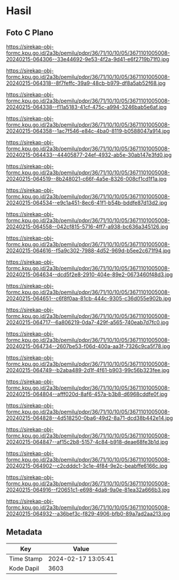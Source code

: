 # Hasil

## Foto C Plano

https://sirekap-obj-formc.kpu.go.id/2a3b/pemilu/pdpr/36/71/10/10/05/3671101005008-20240215-064306--33e44692-9e53-4f2a-9d41-e6f2719b71f0.jpg

https://sirekap-obj-formc.kpu.go.id/2a3b/pemilu/pdpr/36/71/10/10/05/3671101005008-20240215-064318--8f7feffc-39a9-48cb-b979-df8a5ab52f68.jpg

https://sirekap-obj-formc.kpu.go.id/2a3b/pemilu/pdpr/36/71/10/10/05/3671101005008-20240215-064338--f11a5183-41cf-475c-a994-3246bab5e6af.jpg

https://sirekap-obj-formc.kpu.go.id/2a3b/pemilu/pdpr/36/71/10/10/05/3671101005008-20240215-064358--1ac7f546-e84c-4ba0-8119-b0588047a914.jpg

https://sirekap-obj-formc.kpu.go.id/2a3b/pemilu/pdpr/36/71/10/10/05/3671101005008-20240215-064433--44405877-24ef-4932-ab5e-30ab147e3fd0.jpg

https://sirekap-obj-formc.kpu.go.id/2a3b/pemilu/pdpr/36/71/10/10/05/3671101005008-20240215-064519--8b248021-c66f-4a5e-8326-008cf1cd1f1a.jpg

https://sirekap-obj-formc.kpu.go.id/2a3b/pemilu/pdpr/36/71/10/10/05/3671101005008-20240215-064534--e9c1a451-8ec6-41f1-b54b-bddfe87d13d2.jpg

https://sirekap-obj-formc.kpu.go.id/2a3b/pemilu/pdpr/36/71/10/10/05/3671101005008-20240215-064558--042cf815-5716-4ff7-a938-bc636a345126.jpg

https://sirekap-obj-formc.kpu.go.id/2a3b/pemilu/pdpr/36/71/10/10/05/3671101005008-20240215-064616--f5a9c302-7988-4d52-969d-b5ee2c671f94.jpg

https://sirekap-obj-formc.kpu.go.id/2a3b/pemilu/pdpr/36/71/10/10/05/3671101005008-20240215-064634--dcd5f2e8-2910-404e-89e2-0673460f48d3.jpg

https://sirekap-obj-formc.kpu.go.id/2a3b/pemilu/pdpr/36/71/10/10/05/3671101005008-20240215-064651--c6f8f0aa-81cb-444c-9305-c36d055e902b.jpg

https://sirekap-obj-formc.kpu.go.id/2a3b/pemilu/pdpr/36/71/10/10/05/3671101005008-20240215-064717--6a806219-0da7-429f-a565-740eab7d7fc0.jpg

https://sirekap-obj-formc.kpu.go.id/2a3b/pemilu/pdpr/36/71/10/10/05/3671101005008-20240215-064734--2607be53-f06d-400a-aa3f-7326c9ca5f78.jpg

https://sirekap-obj-formc.kpu.go.id/2a3b/pemilu/pdpr/36/71/10/10/05/3671101005008-20240215-064749--b2aba489-2d1f-4f61-b903-99c56b323fee.jpg

https://sirekap-obj-formc.kpu.go.id/2a3b/pemilu/pdpr/36/71/10/10/05/3671101005008-20240215-064804--afff020d-8af6-457a-b3b8-d6968cddfe0f.jpg

https://sirekap-obj-formc.kpu.go.id/2a3b/pemilu/pdpr/36/71/10/10/05/3671101005008-20240215-064828--4d518250-0ba6-49d2-8a71-dcd38b442e14.jpg

https://sirekap-obj-formc.kpu.go.id/2a3b/pemilu/pdpr/36/71/10/10/05/3671101005008-20240215-064847--af15c2b8-5157-4c84-b918-deae68fe3b1d.jpg

https://sirekap-obj-formc.kpu.go.id/2a3b/pemilu/pdpr/36/71/10/10/05/3671101005008-20240215-064902--c2cdddc1-3c1e-4f84-9e2c-beabffe6166c.jpg

https://sirekap-obj-formc.kpu.go.id/2a3b/pemilu/pdpr/36/71/10/10/05/3671101005008-20240215-064916--f20651c1-e698-4da8-9a0e-81ea32a666b3.jpg

https://sirekap-obj-formc.kpu.go.id/2a3b/pemilu/pdpr/36/71/10/10/05/3671101005008-20240215-064932--a36bef3c-f829-4906-bfb0-89a7ad2aa213.jpg


## Metadata

| Key        | Value               |
| ---------- | ------------------- |
| Time Stamp | 2024-02-17 13:05:41 |
| Kode Dapil | 3603                |



